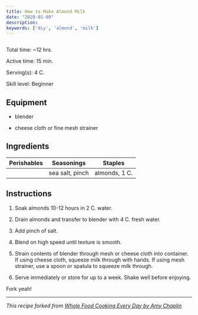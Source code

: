 ```yaml
---
title: How to Make Almond Milk
date: "2020-01-09"
description: 
keywords: ['diy', 'almond', 'milk']
---
```

![]()

Total time: ~12 hrs.

Active time: 15 min.

Serving(s): 4 C.

Skill level: Beginner


## Equipment

* blender

* cheese cloth or fine mesh strainer


## Ingredients

| Perishables | Seasonings           | Staples                          |
|---          |---                   | ---                              |
|             | sea salt, pinch      | almonds, 1 C.                    |


## Instructions

1. Soak almonds 10-12 hours in 2 C. water. 

2. Drain almonds and transfer to blender with 4 C. fresh water.

3. Add pinch of salt.

4. Blend on high speed until texture is smooth.

5. Strain contents of blender through mesh or cheese cloth into container. If using cheese cloth, squeeze milk through with hands. If using mesh strainer, use a spoon or spatula to squeeze milk through. 

6. Serve immediately or store for up to a week. Shake well before enjoying.

Fork yeah!

---

_This recipe forked from [_Whole Food Cooking Every Day_ by Amy Chaplin](https://amzn.to/39RHL98)_